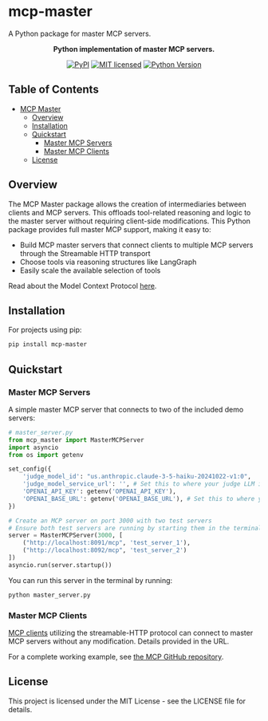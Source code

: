 # mcp-master
A Python package for master MCP servers.

<div align="center">

<strong>Python implementation of master MCP servers.</strong>

[![PyPI][pypi-badge]][pypi-url]
[![MIT licensed][mit-badge]][mit-url]
[![Python Version][python-badge]][python-url]

</div>

<!-- omit in toc -->
## Table of Contents

- [MCP Master](#mcp-master)
  - [Overview](#overview)
  - [Installation](#installation)
  - [Quickstart](#quickstart)
    - [Master MCP Servers](#master-mcp-servers)
    - [Master MCP Clients](#master-mcp-clients)
  - [License](#license)

[pypi-badge]: https://img.shields.io/pypi/v/mcp-master
[pypi-url]: https://pypi.org/project/mcp/
[mit-badge]: https://img.shields.io/badge/license-MIT-blue
[mit-url]: https://github.com/ashen-321/mcp-master/blob/main/LICENSE
[python-badge]: https://img.shields.io/badge/python-3.12%20%7C%203.13-green
[python-url]: https://www.python.org/downloads/

## Overview

The MCP Master package allows the creation of intermediaries between clients and MCP servers. This offloads tool-related reasoning and logic to the master server without requiring client-side modifications. This Python package provides full master MCP support, making it easy to:

- Build MCP master servers that connect clients to multiple MCP servers through the Streamable HTTP transport
- Choose tools via reasoning structures like LangGraph
- Easily scale the available selection of tools

Read about the Model Context Protocol [here](https://github.com/modelcontextprotocol/python-sdk).

## Installation

For projects using pip:
```bash
pip install mcp-master
```

## Quickstart

### Master MCP Servers

A simple master MCP server that connects to two of the included demo servers:

```python
# master_server.py
from mcp_master import MasterMCPServer
import asyncio
from os import getenv

set_config({
    'judge_model_id': "us.anthropic.claude-3-5-haiku-20241022-v1:0",
    'judge_model_service_url': '', # Set this to where your judge LLM is hosted
    'OPENAI_API_KEY': getenv('OPENAI_API_KEY'), 
    'OPENAI_BASE_URL': getenv('OPENAI_BASE_URL'), # Set this to where your other LLMs will be hosted
})

# Create an MCP server on port 3000 with two test servers
# Ensure both test servers are running by starting them in the terminal before starting master_server.py
server = MasterMCPServer(3000, [
    ("http://localhost:8091/mcp", 'test_server_1'),
    ("http://localhost:8092/mcp", 'test_server_2')
])
asyncio.run(server.startup())
```

You can run this server in the terminal by running:
```bash
python master_server.py
```

### Master MCP Clients

[MCP clients](https://modelcontextprotocol.io/quickstart/client) utilizing the streamable-HTTP protocol can connect to master MCP servers without any modification. Details provided in the URL.

For a complete working example, see [the MCP GitHub repository](https://github.com/modelcontextprotocol/python-sdk/blob/main/src/mcp/client/streamable_http.py).

## License

This project is licensed under the MIT License - see the LICENSE file for details.